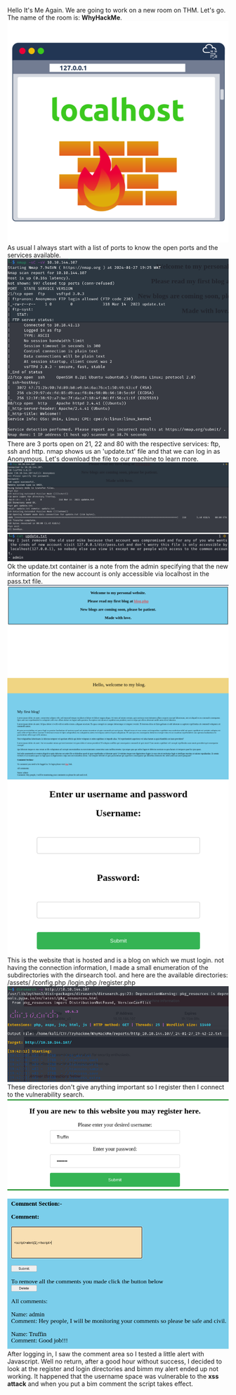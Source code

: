 Hello It's Me Again. We are going to work on a new room on THM. Let's go.
The name of the room is: **WhyHackMe**.
![Alt text](img/1.png)
As usual I always start with a list of ports to know the open ports and the services available.
![Alt text](img/whyhack1.png)
There are 3 ports open on 21, 22 and 80 with the respective services: ftp, ssh and http.
nmap shows us an 'update.txt' file and that we can log in as Anonymous. Let's download the file to our machine to learn more.
![Alt text](img/whyhack2.png)
![Alt text](img/whyhack3.png)
Ok the update.txt container is a note from the admin specifying that the new information for the new account is only accessible via localhost in the pass.txt file.
![Alt text](img/whyhack4.png)
![Alt text](img/whyhack5.png)
![Alt text](img/whyhack6.png)
This is the website that is hosted and is a blog on which we must login.
not having the connection information, I made a small enumeration of the subdirectories with the dirsearch tool. and here are the available directories:
/assets/
/config.php
/login.php
/register.php
![Alt text](img/whyhack7.png)
These directories don't give anything important so I register then I connect to the vulnerability search.
![Alt text](img/whyhack8.png)
![Alt text](img/whyhack9.png)
After logging in, I saw the comment area so I tested a little alert with Javascript. Well no return, after a good hour without success, I decided to look at the register and login directories and bimm my alert ended up not working.
It happened that the username space was vulnerable to the **xss attack** and when you put a bim comment the script takes effect.
